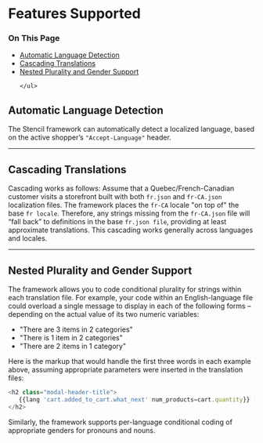 <h1>Features Supported</h1>

<div class="otp" id="no-index">
	<h3> On This Page </h3>
	<ul>
		<li><a href="#implementation_automatic-language-detection">Automatic Language Detection</a></li>
    <li><a href="#implementation_cascading-translations">Cascading Translations</a></li>
		<li><a href="#implementation_nested-plurality">Nested Plurality and Gender Support</a></li>

	</ul>
</div>

<a href='#implementation_automatic-language-detection' aria-hidden='true' class='block-anchor'  id='implementation_automatic-language-detection'><i aria-hidden='true' class='linkify icon'></i></a>

## Automatic Language Detection

The Stencil framework can automatically detect a localized language, based on the active shopper’s `"Accept‑Language"` header.

---

<a href='#implementation_cascading-translations' aria-hidden='true' class='block-anchor'  id='implementation_cascading-translations'><i aria-hidden='true' class='linkify icon'></i></a>

## Cascading Translations

Cascading works as follows: Assume that a Quebec/French-Canadian customer visits a storefront built with both `fr.json` and `fr‑CA.json` localization files. The framework places the `fr‑CA` locale "on top of" the base `fr locale`. Therefore, any strings missing from the `fr‑CA.json` file will “fall back” to definitions in the base `fr.json file`, providing at least approximate translations. This cascading works generally across languages and locales.

---

<a href='#implementation_nested-plurality' aria-hidden='true' class='block-anchor'  id='implementation_nested-plurality'><i aria-hidden='true' class='linkify icon'></i></a>

## Nested Plurality and Gender Support
The framework allows you to code conditional plurality for strings within each translation file. For example, your code within an English-language file could overload a single message to display in each of the following forms – depending on the actual value of its two numeric variables:

* "There are 3 items in 2 categories"
* "There is 1 item in 2 categories"
* "There are 2 items in 1 category"

Here is the markup that would handle the first three words in each example above, assuming appropriate parameters were inserted in the translation files:

<div class="HubBlock-header">
    <div class="HubBlock-header-title flex items-center">
        <div class="HubBlock-header-name"></div>
    </div><div class="HubBlock-header-subtitle"></div>
</div>

<!--
title: ""
subtitle: ""
lineNumbers: true
-->

```js
<h2 class="modal-header-title">
   {{lang 'cart.added_to_cart.what_next' num_products=cart.quantity}} [...]
</h2>
```

Similarly, the framework supports per-language conditional coding of appropriate genders for pronouns and nouns.

